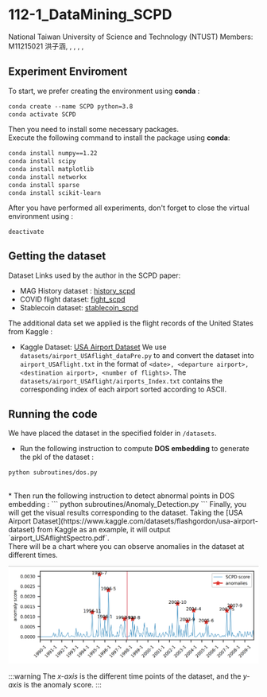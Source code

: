 # 112-1_DataMining_SCPD
National Taiwan University of Science and Technology (NTUST)
Members: M11215021 洪子涵, , , , ,

## Experiment Enviroment
To start, we prefer creating the environment using **conda** :

```
conda create --name SCPD python=3.8
conda activate SCPD
```
Then you need to install some necessary packages. <br>
Execute the following command to install the package using **conda**:
```
conda install numpy==1.22
conda install scipy
conda install matplotlib
conda install networkx
conda install sparse
conda install scikit-learn
```
After you have performed all experiments, don't forget to close the virtual environment using :
```
deactivate
```

## Getting the dataset
Dataset Links used by the author in the SCPD paper:
* MAG History dataset : [history_scpd](https://object-arbutus.cloud.computecanada.ca/tgb/history_scpd.zip)
* COVID flight dataset: [fight_scpd](https://object-arbutus.cloud.computecanada.ca/tgb/flight_scpd.zip)
* Stablecoin dataset: [stablecoin_scpd](https://object-arbutus.cloud.computecanada.ca/tgb/stablecoin_scpd.zip)

The additional data set we applied is the flight records of the United States from Kaggle :
* Kaggle Dataset: [USA Airport Dataset](https://www.kaggle.com/datasets/flashgordon/usa-airport-dataset)
We use `datasets/airport_USAflight_dataPre.py` to and convert the dataset into `airport_USAflight.txt` in the format of `<date>, <departure airport>, <destination airport>, <number of flights>`.
The `datasets/airport_USAflight/airports_Index.txt` contains the corresponding index of each airport sorted according to ASCII.


## Running the code
We have placed the dataset in the specified folder in `/datasets`.
* Run the following instruction to compute **DOS embedding** to generate the pkl of the dataset :
```
python subroutines/dos.py
```
<br>
* Then run the following instruction to detect abnormal points in DOS embedding :
```
python subroutines/Anomaly_Detection.py
```
Finally, you will get the visual results corresponding to the dataset.
Taking the [USA Airport Dataset](https://www.kaggle.com/datasets/flashgordon/usa-airport-dataset) from Kaggle as an example, 
it will output `airport_USAflightSpectro.pdf`.
<br>
There will be a chart where you can observe anomalies in the dataset at different times.

![The anomalies detection result of USA Airport Dataset](image.png)

:::warning
The *x-axis* is the different time points of the dataset, and the *y-axis* is the anomaly score.
:::



